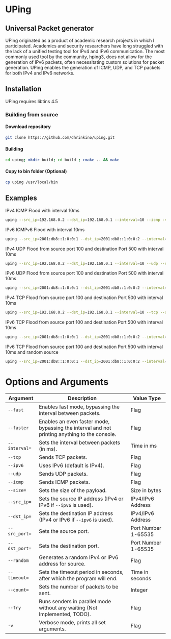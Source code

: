 # UPing
## Universal Packet generator

UPing originated as a product of academic research projects in which I participated. Academics and security researchers have long struggled with the lack of a unified testing tool for IPv4 and IPv6 communication. The most commonly used tool by the community, hping3, does not allow for the generation of IPv6 packets, often necessitating custom solutions for packet generation. UPing enables the generation of ICMP, UDP, and TCP packets for both IPv4 and IPv6 networks.

## Installation

UPing requires libtins 4.5

### Building from source
#### Download repository
```bash
git clone https://github.com/dhrinkino/uping.git
```
#### Building
```bash
cd uping; mkdir build; cd build ; cmake .. && make 
```
#### Copy to bin folder (Optional)
```bash
cp uping /usr/local/bin
```

## Examples 

IPv4 ICMP Flood with interval 10ms 
```bash
uping --src_ip=192.168.0.2 --dst_ip=192.168.0.1 --interval=10 --icmp -v 
```

IPv6 ICMPv6 Flood with interval 10ms
```bash
uping --src_ip=2001:db8::1:0:0:1 --dst_ip=2001:db8::1:0:0:2 --interval=1000 --icmp --ipv6 -v 
```

IPv4 UDP Flood from source port 100 and destination Port 500 with interval 10ms
```bash
uping --src_ip=192.168.0.2 --dst_ip=192.168.0.1 --interval=10 --udp --src_port=100 --dst_port=500 -v
```

IPv6 UDP Flood from source port 100 and destination Port 500 with interval 10ms
```bash
uping --src_ip=2001:db8::1:0:0:1 --dst_ip=2001:db8::1:0:0:2 --interval=10 --udp --src_port=100 --dst_port=500 --ipv6 -v

```
IPv4 TCP Flood from source port 100 and destination Port 500 with interval 10ms
```bash
uping --src_ip=192.168.0.2 --dst_ip=192.168.0.1 --interval=10 --tcp --src_port=100 --dst_port=500 --ipv6 -v 

```
IPv6 TCP Flood from source port 100 and destination Port 500 with interval 10ms
```bash
uping --src_ip=2001:db8::1:0:0:1 --dst_ip=2001:db8::1:0:0:2 --interval=10 --tcp --src_port=100 --dst_port=500 --ipv6 -v 
```

IPv6 TCP Flood from source port 100 and destination Port 500 with interval 10ms and random source
```bash
uping --src_ip=2001:db8::1:0:0:1 --dst_ip=2001:db8::1:0:0:2 --interval=10 --tcp --src_port=100 --dst_port=500 --ipv6 -v --random
```

# Options and Arguments

| Argument         | Description                                                                                   | Value Type          |
|------------------|-----------------------------------------------------------------------------------------------|---------------------|
| `--fast`         | Enables fast mode, bypassing the interval between packets.                                    | Flag                |
| `--faster`       | Enables an even faster mode, bypassing the interval and not printing anything to the console. | Flag                |
| `--interval=`    | Sets the interval between packets (in ms).                                                    | Time in ms          |
| `--tcp`          | Sends TCP packets.                                                                            | Flag                |
| `--ipv6`         | Uses IPv6 (default is IPv4).                                                                  | Flag                |
| `--udp`          | Sends UDP packets.                                                                            | Flag                |
| `--icmp`         | Sends ICMP packets.                                                                           | Flag                |
| `--size=`        | Sets the size of the payload.                                                                 | Size in bytes       |
| `--src_ip=`      | Sets the source IP address (IPv4 or IPv6 if `--ipv6` is used).                                | IPv4/IPv6 Address   |
| `--dst_ip=`      | Sets the destination IP address (IPv4 or IPv6 if `--ipv6` is used).                           | IPv4/IPv6 Address   |
| `--src_port=`    | Sets the source port.                                                                         | Port Number 1-65535 |
| `--dst_port=`    | Sets the destination port.                                                                    | Port Number 1-65535 |
| `--random`       | Generates a random IPv4 or IPv6 address for source.                                           | Flag                |
| `--timeout=`     | Sets the timeout period in seconds, after which the program will end.                         | Time in seconds     |
| `--count=`       | Sets the number of packets to be sent.                                                        | Integer             |
| `--fry`          | Runs senders in parallel mode without any waiting (Not Implemented, TODO).                    | Flag                |
| `-v`             | Verbose mode, prints all set arguments.                                                       | Flag                |
